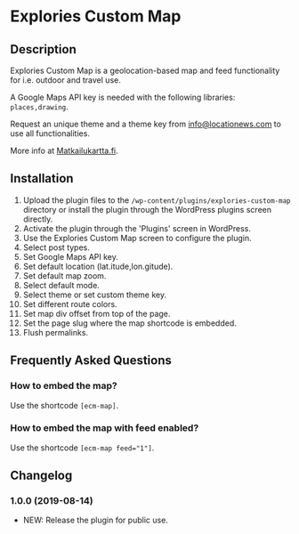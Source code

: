 # Explories Custom Map

## Description

Explories Custom Map is a geolocation-based map and feed functionality for i.e. outdoor and travel use.

A Google Maps API key is needed with the following libraries: `places,drawing`.

Request an unique theme and a theme key from info@locationews.com to use all functionalities.

More info at [Matkailukartta.fi](https://matkailukartta.fi).

## Installation

1. Upload the plugin files to the `/wp-content/plugins/explories-custom-map` directory or install the plugin through the WordPress plugins screen directly.
2. Activate the plugin through the 'Plugins' screen in WordPress.
3. Use the Explories Custom Map screen to configure the plugin.
  1. Select post types.
  2. Set Google Maps API key.
  3. Set default location (lat.itude,lon.gitude).
  4. Set default map zoom.
  5. Select default mode.
  6. Select theme or set custom theme key.
  7. Set different route colors.
  8. Set map div offset from top of the page.
  9. Set the page slug where the map shortcode is embedded.
4. Flush permalinks.

## Frequently Asked Questions

### How to embed the map?

Use the shortcode ```[ecm-map]```.

### How to embed the map with feed enabled?

Use the shortcode ```[ecm-map feed="1"]```.

## Changelog

### 1.0.0 (2019-08-14)
* NEW:    Release the plugin for public use.

